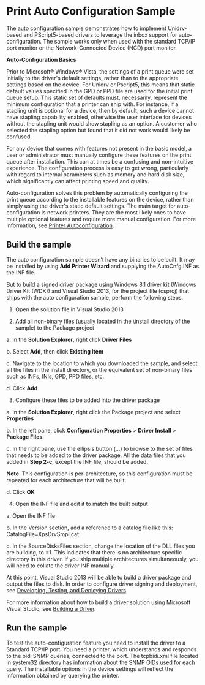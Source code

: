 Print Auto Configuration Sample
===============================

The auto configuration sample demonstrates how to implement Unidrv-based and PScript5-based drivers to leverage the inbox support for auto-configuration. The sample works only when used with the standard TCP/IP port monitor or the Network-Connected Device (NCD) port monitor.

**Auto-Configuration Basics**

Prior to Microsoft® Windows® Vista, the settings of a print queue were set initially to the driver's default settings, rather than to the appropriate settings based on the device. For Unidrv or Pscript5, this means that static default values specified in the GPD or PPD file are used for the initial print queue setup. This static set of defaults must, necessarily, represent the minimum configuration that a printer can ship with. For instance, if a stapling unit is optional for a device, then by default, such a device cannot have stapling capability enabled, otherwise the user interface for devices without the stapling unit would show stapling as an option. A customer who selected the stapling option but found that it did not work would likely be confused.

For any device that comes with features not present in the basic model, a user or administrator must manually configure these features on the print queue after installation. This can at times be a confusing and non-intuitive experience. The configuration process is easy to get wrong, particularly with regard to internal parameters such as memory and hard disk size, which significantly can affect printing speed and quality.

Auto-configuration solves this problem by automatically configuring the print queue according to the installable features on the device, rather than simply using the driver's static default settings. The main target for auto-configuration is network printers. They are the most likely ones to have multiple optional features and require more manual configuration. For more information, see [Printer Autoconfiguration](http://msdn.microsoft.com/en-us/library/windows/hardware/ff560774(v=vs.85).aspx).


Build the sample
----------------

The auto configuration sample doesn’t have any binaries to be built. It may be installed by using **Add Printer Wizard** and supplying the AutoCnfg.INF as the INF file.

But to build a signed driver package using Windows 8.1 driver kit (Windows Driver Kit (WDK)) and Visual Studio 2013, for the project file (csproj) that ships with the auto configuration sample, perform the following steps.

1. Open the solution file in Visual Studio 2013

2. Add all non-binary files (usually located in the \\install directory of the sample) to the Package project

a. In the **Solution Explorer**, right click **Driver Files**

b. Select **Add**, then click **Existing Item**

c. Navigate to the location to which you downloaded the sample, and select all the files in the install directory, or the equivalent set of non-binary files such as INFs, INIs, GPD, PPD files, etc.

d. Click **Add**

3. Configure these files to be added into the driver package

a. In the **Solution Explorer**, right click the Package project and select **Properties**

b. In the left pane, click **Configuration Properties** \> **Driver Install** \> **Package Files**.

c. In the right pane, use the ellipsis button (...) to browse to the set of files that needs to be added to the driver package. All the data files that you added in **Step 2-c**, except the INF file, should be added.

**Note**  This configuration is per-architecture, so this configuration must be repeated for each architecture that will be built.

d. Click **OK**

4. Open the INF file and edit it to match the built output

a. Open the INF file

b. In the Version section, add a reference to a catalog file like this: CatalogFile=XpsDrvSmpl.cat

c. In the SourceDisksFiles section, change the location of the DLL files you are building, to =1. This indicates that there is no architecture specific directory in this driver. If you ship multiple architectures simultaneously, you will need to collate the driver INF manually.

At this point, Visual Studio 2013 will be able to build a driver package and output the files to disk. In order to configure driver signing and deployment, see [Developing, Testing, and Deploying Drivers](http://msdn.microsoft.com/en-us/library/windows/hardware/ff554651(v=vs.85).aspx).

For more information about how to build a driver solution using Microsoft Visual Studio, see [Building a Driver](http://msdn.microsoft.com/en-us/library/windows/hardware/ff554644).

Run the sample
--------------

To test the auto-configuration feature you need to install the driver to a Standard TCP/IP port. You need a printer, which understands and responds to the bidi SNMP queries, connected to the port. The tcpbidi.xml file located in system32 directory has information about the SNMP OIDs used for each query. The installable options in the device settings will reflect the information obtained by querying the printer.

